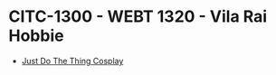 # CITC-1300 - WEBT 1320 - Vila Rai Hobbie

<ul>
<li><a href="intro_to_html/index.html" target="_blank">Just Do The Thing Cosplay</a></li> 
</ul>
